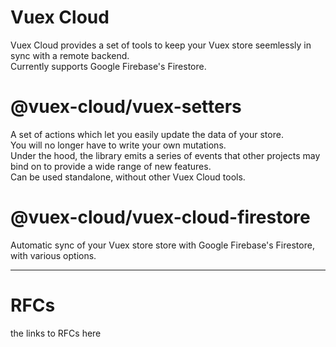 # Vuex Cloud
Vuex Cloud provides a set of tools to keep your Vuex store seemlessly in sync with a remote backend.  
Currently supports Google Firebase's Firestore.

# @vuex-cloud/vuex-setters
A set of actions which let you easily update the data of your store.  
You will no longer have to write your own mutations.  
Under the hood, the library emits a series of events that other projects may bind on to provide a wide range of new features.  
Can be used standalone, without other Vuex Cloud tools.

# @vuex-cloud/vuex-cloud-firestore
Automatic sync of your Vuex store store with Google Firebase's Firestore, with various options.

--------------

# RFCs

the links to RFCs here